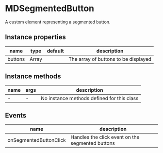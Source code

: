 # MDSegmentedButton

A custom element representing a segmented button.

## Instance properties

| name    | type  | default | description                                      |
| ------- | ----- | ------- | ------------------------------------------------ |
| buttons | Array |         | The array of buttons to be displayed            |

## Instance methods

| name | args | description |
| ---- | ---- | ----------- |
| -    | -    | No instance methods defined for this class |

## Events

| name                   | description                                       |
| ---------------------- | ------------------------------------------------- |
| onSegmentedButtonClick| Handles the click event on the segmented buttons |
